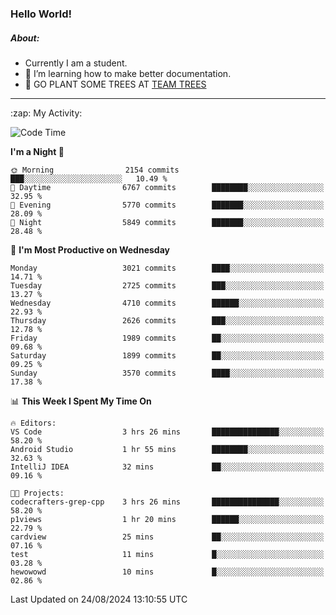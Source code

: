 ### Hello World!

##### About:
- Currently I am a student.
- 🌱 I’m learning how to make better documentation.
- 🌱 GO PLANT SOME TREES AT [TEAM TREES](https://teamtrees.org/)

---
  <summary>:zap: My Activity:</summary>
  
<!--START_SECTION:waka-->
![Code Time](http://img.shields.io/badge/Code%20Time-1%2C414%20hrs%2042%20mins-blue)

**I'm a Night 🦉** 

```text
🌞 Morning                2154 commits        ███░░░░░░░░░░░░░░░░░░░░░░   10.49 % 
🌆 Daytime                6767 commits        ████████░░░░░░░░░░░░░░░░░   32.95 % 
🌃 Evening                5770 commits        ███████░░░░░░░░░░░░░░░░░░   28.09 % 
🌙 Night                  5849 commits        ███████░░░░░░░░░░░░░░░░░░   28.48 % 
```
📅 **I'm Most Productive on Wednesday** 

```text
Monday                   3021 commits        ████░░░░░░░░░░░░░░░░░░░░░   14.71 % 
Tuesday                  2725 commits        ███░░░░░░░░░░░░░░░░░░░░░░   13.27 % 
Wednesday                4710 commits        ██████░░░░░░░░░░░░░░░░░░░   22.93 % 
Thursday                 2626 commits        ███░░░░░░░░░░░░░░░░░░░░░░   12.78 % 
Friday                   1989 commits        ██░░░░░░░░░░░░░░░░░░░░░░░   09.68 % 
Saturday                 1899 commits        ██░░░░░░░░░░░░░░░░░░░░░░░   09.25 % 
Sunday                   3570 commits        ████░░░░░░░░░░░░░░░░░░░░░   17.38 % 
```


📊 **This Week I Spent My Time On** 

```text
🔥 Editors: 
VS Code                  3 hrs 26 mins       ███████████████░░░░░░░░░░   58.20 % 
Android Studio           1 hr 55 mins        ████████░░░░░░░░░░░░░░░░░   32.63 % 
IntelliJ IDEA            32 mins             ██░░░░░░░░░░░░░░░░░░░░░░░   09.16 % 

🐱‍💻 Projects: 
codecrafters-grep-cpp    3 hrs 26 mins       ███████████████░░░░░░░░░░   58.20 % 
p1views                  1 hr 20 mins        ██████░░░░░░░░░░░░░░░░░░░   22.79 % 
cardview                 25 mins             ██░░░░░░░░░░░░░░░░░░░░░░░   07.16 % 
test                     11 mins             █░░░░░░░░░░░░░░░░░░░░░░░░   03.28 % 
hewowowd                 10 mins             █░░░░░░░░░░░░░░░░░░░░░░░░   02.86 % 
```


 Last Updated on 24/08/2024 13:10:55 UTC
<!--END_SECTION:waka-->
